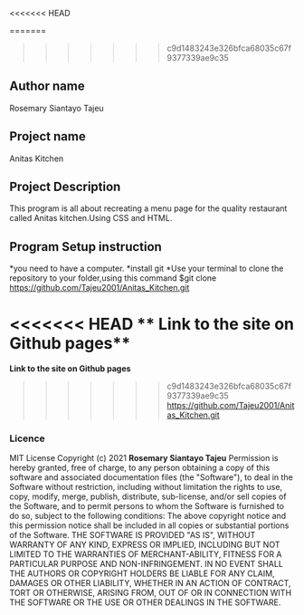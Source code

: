 <<<<<<< HEAD

=======
>>>>>>> c9d1483243e326bfca68035c67f9377339ae9c35
## Author name
Rosemary Siantayo Tajeu

## Project name
Anitas Kitchen

## Project Description
This program is all about recreating a menu page for the quality restaurant called Anitas kitchen.Using CSS and HTML.

## Program Setup instruction
*you need to have a computer.
*install git
*Use your terminal to clone the repository to your folder,using this command
 $git clone https://github.com/Tajeu2001/Anitas_Kitchen.git


<<<<<<< HEAD
** Link to the site on Github pages**
=======
**Link to the site on Github pages**
>>>>>>> c9d1483243e326bfca68035c67f9377339ae9c35
https://github.com/Tajeu2001/Anitas_Kitchen.git

### Licence
MIT License Copyright (c) 2021 **Rosemary Siantayo Tajeu** Permission is hereby granted, free of charge, to any person obtaining a copy of this software and associated documentation files (the "Software"), to deal in the Software without restriction, including without limitation the rights to use, copy, modify, merge, publish, distribute, sub-license, and/or sell copies of the Software, and to permit persons to whom the Software is furnished to do so, subject to the following conditions: The above copyright notice and this permission notice shall be included in all copies or substantial portions of the Software. THE SOFTWARE IS PROVIDED "AS IS", WITHOUT WARRANTY OF ANY KIND, EXPRESS OR IMPLIED, INCLUDING BUT NOT LIMITED TO THE WARRANTIES OF MERCHANT-ABILITY, FITNESS FOR A PARTICULAR PURPOSE AND NON-INFRINGEMENT. IN NO EVENT SHALL THE AUTHORS OR COPYRIGHT HOLDERS BE LIABLE FOR ANY CLAIM, DAMAGES OR OTHER LIABILITY, WHETHER IN AN ACTION OF CONTRACT, TORT OR OTHERWISE, ARISING FROM, OUT OF OR IN CONNECTION WITH THE SOFTWARE OR THE USE OR OTHER DEALINGS IN THE SOFTWARE.

